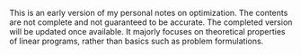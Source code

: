 This is an early version of my personal notes on optimization. The contents are not complete and not guaranteed to be accurate. The completed version will be updated once available. It majorly focuses on theoretical properties of linear programs, rather than basics such as problem formulations.
